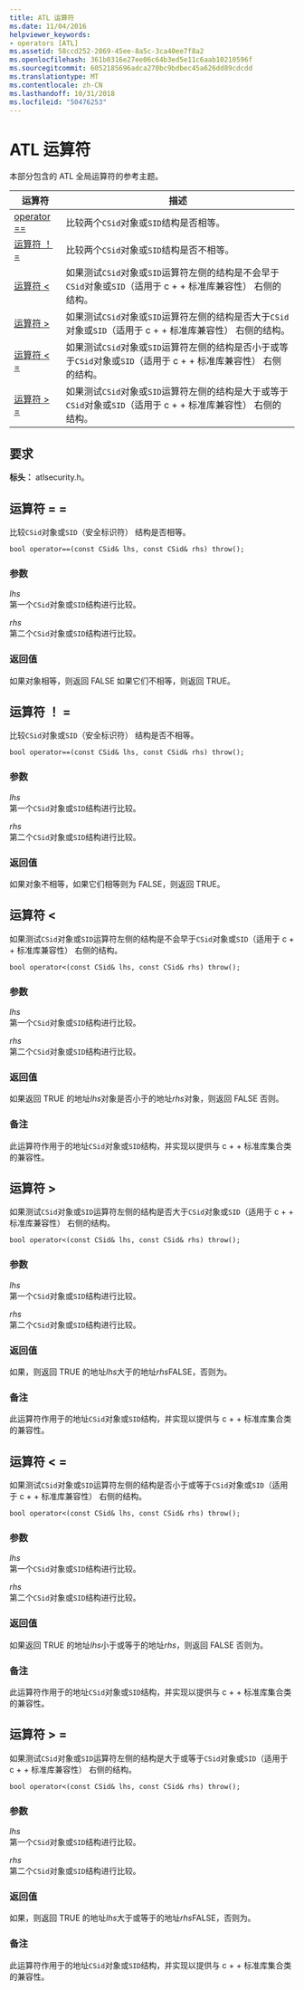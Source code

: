 ```yaml
---
title: ATL 运算符
ms.date: 11/04/2016
helpviewer_keywords:
- operators [ATL]
ms.assetid: 58ccd252-2869-45ee-8a5c-3ca40ee7f8a2
ms.openlocfilehash: 361b0316e27ee06c64b3ed5e11c6aab10210596f
ms.sourcegitcommit: 6052185696adca270bc9bdbec45a626dd89cdcdd
ms.translationtype: MT
ms.contentlocale: zh-CN
ms.lasthandoff: 10/31/2018
ms.locfileid: "50476253"
---
```

# <a name="atl-operators"></a>ATL 运算符

本部分包含的 ATL 全局运算符的参考主题。

|运算符|描述|
|--------------|-----------------|
|[operator ==](#operator_eq_eq)|比较两个`CSid`对象或`SID`结构是否相等。|
|[运算符 ！ =](#operator_neq)|比较两个`CSid`对象或`SID`结构是否不相等。|
|[运算符 <](#operator_lt)|如果测试`CSid`对象或`SID`运算符左侧的结构是不会早于`CSid`对象或`SID`（适用于 c + + 标准库兼容性） 右侧的结构。|
|[运算符 >](#operator_gt)|如果测试`CSid`对象或`SID`运算符左侧的结构是否大于`CSid`对象或`SID`（适用于 c + + 标准库兼容性） 右侧的结构。|
|[运算符 < =](#operator_lt__eq)|如果测试`CSid`对象或`SID`运算符左侧的结构是否小于或等于`CSid`对象或`SID`（适用于 c + + 标准库兼容性） 右侧的结构。|
|[运算符 > =](#operator_gt__eq)|如果测试`CSid`对象或`SID`运算符左侧的结构是大于或等于`CSid`对象或`SID`（适用于 c + + 标准库兼容性） 右侧的结构。|

## <a name="requirements"></a>要求

**标头：** atlsecurity.h。

##  <a name="operator_eq_eq"></a>  运算符 = =

比较`CSid`对象或`SID`（安全标识符） 结构是否相等。

```
bool operator==(const CSid& lhs, const CSid& rhs) throw();
```

### <a name="parameters"></a>参数

*lhs*<br/>
第一个`CSid`对象或`SID`结构进行比较。

*rhs*<br/>
第二个`CSid`对象或`SID`结构进行比较。

### <a name="return-value"></a>返回值

如果对象相等，则返回 FALSE 如果它们不相等，则返回 TRUE。

##  <a name="operator_neq"></a>  运算符 ！ =

比较`CSid`对象或`SID`（安全标识符） 结构是否不相等。

```
bool operator==(const CSid& lhs, const CSid& rhs) throw();
```

### <a name="parameters"></a>参数

*lhs*<br/>
第一个`CSid`对象或`SID`结构进行比较。

*rhs*<br/>
第二个`CSid`对象或`SID`结构进行比较。

### <a name="return-value"></a>返回值

如果对象不相等，如果它们相等则为 FALSE，则返回 TRUE。

##  <a name="operator_lt"></a>  运算符 <

如果测试`CSid`对象或`SID`运算符左侧的结构是不会早于`CSid`对象或`SID`（适用于 c + + 标准库兼容性） 右侧的结构。

```
bool operator<(const CSid& lhs, const CSid& rhs) throw();
```

### <a name="parameters"></a>参数

*lhs*<br/>
第一个`CSid`对象或`SID`结构进行比较。

*rhs*<br/>
第二个`CSid`对象或`SID`结构进行比较。

### <a name="return-value"></a>返回值

如果返回 TRUE 的地址*lhs*对象是否小于的地址*rhs*对象，则返回 FALSE 否则。

### <a name="remarks"></a>备注

此运算符作用于的地址`CSid`对象或`SID`结构，并实现以提供与 c + + 标准库集合类的兼容性。

##  <a name="operator_gt"></a>  运算符 >

如果测试`CSid`对象或`SID`运算符左侧的结构是否大于`CSid`对象或`SID`（适用于 c + + 标准库兼容性） 右侧的结构。

```
bool operator<(const CSid& lhs, const CSid& rhs) throw();
```

### <a name="parameters"></a>参数

*lhs*<br/>
第一个`CSid`对象或`SID`结构进行比较。

*rhs*<br/>
第二个`CSid`对象或`SID`结构进行比较。

### <a name="return-value"></a>返回值

如果，则返回 TRUE 的地址*lhs*大于的地址*rhs*FALSE，否则为。

### <a name="remarks"></a>备注

此运算符作用于的地址`CSid`对象或`SID`结构，并实现以提供与 c + + 标准库集合类的兼容性。

##  <a name="operator_lt__eq"></a>  运算符 < =

如果测试`CSid`对象或`SID`运算符左侧的结构是否小于或等于`CSid`对象或`SID`（适用于 c + + 标准库兼容性） 右侧的结构。

```
bool operator<(const CSid& lhs, const CSid& rhs) throw();
```

### <a name="parameters"></a>参数

*lhs*<br/>
第一个`CSid`对象或`SID`结构进行比较。

*rhs*<br/>
第二个`CSid`对象或`SID`结构进行比较。

### <a name="return-value"></a>返回值

如果返回 TRUE 的地址*lhs*小于或等于的地址*rhs*，则返回 FALSE 否则为。

### <a name="remarks"></a>备注

此运算符作用于的地址`CSid`对象或`SID`结构，并实现以提供与 c + + 标准库集合类的兼容性。

##  <a name="operator_gt__eq"></a>  运算符 > =

如果测试`CSid`对象或`SID`运算符左侧的结构是大于或等于`CSid`对象或`SID`（适用于 c + + 标准库兼容性） 右侧的结构。

```
bool operator<(const CSid& lhs, const CSid& rhs) throw();
```

### <a name="parameters"></a>参数

*lhs*<br/>
第一个`CSid`对象或`SID`结构进行比较。

*rhs*<br/>
第二个`CSid`对象或`SID`结构进行比较。

### <a name="return-value"></a>返回值

如果，则返回 TRUE 的地址*lhs*大于或等于的地址*rhs*FALSE，否则为。

### <a name="remarks"></a>备注

此运算符作用于的地址`CSid`对象或`SID`结构，并实现以提供与 c + + 标准库集合类的兼容性。

